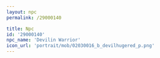 ```yaml
---
layout: npc
permalink: /29000140

title: Npc
id: '29000140'
npc_name: 'Devilin Warrior'
icon_url: 'portrait/mob/02030016_b_devilhugered_p.png'
---
```

